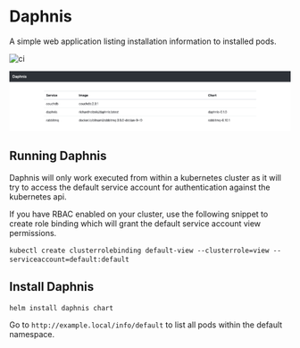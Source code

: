 # Daphnis

A simple web application listing installation information to installed pods.

![ci](https://github.com/holzeis/daphnis/actions/workflows/go.yml/badge.svg)

![Daphnis Service Overview](images/daphnis.png "Daphnis Service Overview")

## Running Daphnis

Daphnis will only work executed from within a kubernetes cluster as it will try to access the default service account for authentication against the kubernetes api.

If you have RBAC enabled on your cluster, use the following snippet to create role binding which will grant the default service account view permissions.

    kubectl create clusterrolebinding default-view --clusterrole=view --serviceaccount=default:default

## Install Daphnis

    helm install daphnis chart

Go to `http://example.local/info/default` to list all pods within the default namespace.
 
